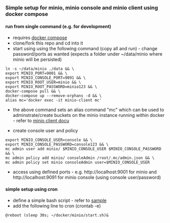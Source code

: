 ### Simple setup for minio, minio console and minio client using docker compose 

#### run from single command (e.g. for development)

- requires [docker compose](https://docs.docker.com/compose/)
- clone/fork this repo and cd into it
- start using using the following command (copy all and run) - change password/ports as wanted (expects a folder under ~/data/minio where minio will be persisted)
```
ln -s ~/data/minio ./data && \
export MINIO_PORT=9001 && \
export MINIO_CONSOLE_PORT=9091 && \
export MINIO_ROOT_USER=minio && \
export MINIO_ROOT_PASSWORD=minio123 && \
docker-compose pull && \
docker-compose up --remove-orphans -d && \
alias mc='docker exec -it minio-client mc'
```
- the above command sets an alias command "mc" which can be used to adminstrate/create buckets on the minio instance running within docker - refer to [minio client docu](https://docs.min.io/docs/minio-client-complete-guide.html)

- create console user and policy
```
export MINIO_CONSOLE_USER=console && \
export MINIO_CONSOLE_PASSWORD=console123 && \
mc admin user add minio/ $MINIO_CONSOLE_USER $MINIO_CONSOLE_PASSWORD && \
mc admin policy add minio/ consoleAdmin /root/.mc/admin.json && \
mc admin policy set minio consoleAdmin user=$MINIO_CONSOLE_USER
```
- access using defined ports - e.g. http://localhost:9001 for minio and http://localhost:9091 for minio console (using console user/password)

#### simple setup using cron

- define a simple bash script - refer to [sample](.start.sh)
- add the following line to cron (crontab -e)

```
@reboot (sleep 30s; ~/docker/minio/start.sh)&
```
